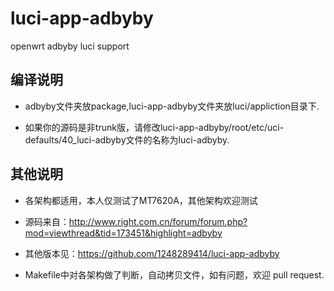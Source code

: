 # luci-app-adbyby
openwrt adbyby luci support

## 编译说明

* adbyby文件夹放package,luci-app-adbyby文件夹放luci/appliction目录下.

* 如果你的源码是非trunk版，请修改luci-app-adbyby/root/etc/uci-defaults/40_luci-adbyby文件的名称为luci-adbyby.

## 其他说明

* 各架构都适用，本人仅测试了MT7620A，其他架构欢迎测试

* 源码来自：http://www.right.com.cn/forum/forum.php?mod=viewthread&tid=173451&highlight=adbyby

* 其他版本见：https://github.com/1248289414/luci-app-adbyby

* Makefile中对各架构做了判断，自动拷贝文件，如有问题，欢迎 pull request.
